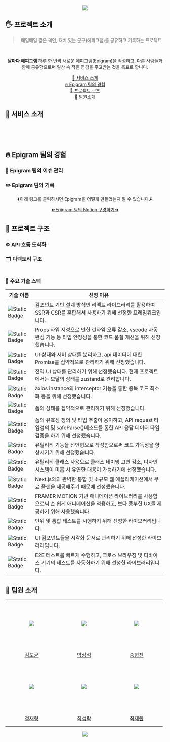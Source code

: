 <div align="center">
  <img src="https://capsule-render.vercel.app/api?type=waving&color=F1EFFD&height=200&section=header&text=Epigram&fontSize=80&fontColor=5534DA&animation=fadeIn"/>
</div>

## 🖐️ 프로젝트 소개
<div align="center">
  <blockquote>매일매일 짧은 격언, 재치 있는 문구(에피그램)를 공유하고 기록하는 프로젝트
  </blockquote>
  </br>
</div>

<div align="center">
  <p>
    <strong>날마다 에피그램</strong> 하루 한 번씩 새로운 에피그램(Epigram)을 작성하고, 다른 사람들과 함께 공유함으로써 일상 속 작은 영감을 주고받는 것을 목표로 합니다.
  </p>
  <nav>
    <a href="#서비스소개">📅 서비스 소개</a></br>
    <a href="#진행과정">🔥 Epigram 팀의 경험</a></br>
    <a href="#프로젝트구조">🔧 프로젝트 구조</a></br>
    <a href="#팀원소개">🧑 팀원소개</a>
  </nav>
</div>

<h2 id="서비스소개">📅 서비스 소개</h2>

<div align="center">
  <section>
  </section>
  </br>
  <section>
  </section>
  </br>
  <section>
  </section>
  </br>
  <section>
  </section>
</div>

<h2 id="진행과정">🔥 Epigram 팀의 경험</h2>

### 📜 Epigram 팀의 이슈 관리

### ✏️ Epigram 팀의 기록

<div align="center">
  <p>⏬아래 링크를 클릭하시면 Epigram을 어떻게 만들었는지 알 수 있습니다.⏬</p>
  <a href="https://dolomite-donkey-8b6.notion.site/Epigram-1b0995a2c17480d096dbe2da15037e4f">⏩Epigram 팀의 Notion 구경하기⏪</a>
</div>

<h2 id="프로젝트구조">🔧 프로젝트 구조</h2>

### ⚙️ API 흐름 도식화

<div align="center">

</div>


### 🗂️ 디렉토리 구조

```bash

```

### 💎 주요 기술 스택

|기술 이름|선정 이유|
|---|---|
|![Static Badge](https://img.shields.io/badge/next.js-000000?style=for-the-badge&logo=nextdotjs&logoColor=white) |컴포넌트 기반 설계 방식인 리액트 라이브러리를 활용하여 SSR과 CSR를 혼합해서 사용하기 위해 선정한 프레임워크입니다.|
|![Static Badge](https://shields.io/badge/TypeScript-3178C6?logo=TypeScript&logoColor=FFF&style=flat-square)|Props 타입 지정으로 인한 런타임 오류 감소, vscode 자동 완성 기능 등 타입 안정성을 통한 코드 품질 개선을 위해 선정했습니다.|
|![Static Badge](https://img.shields.io/badge/React--Query-FF4154?style=for-the-badge&logo=react-query&logoColor=white)|UI 상태와 서버 상태를 분리하고, api 데이터에 대한 Promise를 집약적으로 관리하기 위해 선정했습니다.|
|![Static Badge](https://img.shields.io/badge/State%20Management-Zustand-FF9900?logo=zustand)|전역 UI 상태를 관리하기 위해 선정했습니다. 현재 프로젝트에서는 모달의 상태를 zustand로 관리합니다.|
|![Static Badge](https://img.shields.io/static/v1?style=for-the-badge&message=Axios&color=5A29E4&logo=Axios&logoColor=FFFFFF&label=)|axios instance의 interceptor 기능을 통한 중복 코드 최소화 등을 위해 선정했습니다.|
|![Static Badge](https://img.shields.io/badge/react--hook--form-EC5990?style=for-the-badge&logo=reacthookform&logoColor=white)|폼의 상태를 집약적으로 관리하기 위해 선정했습니다.|
|![Static Badge](https://img.shields.io/badge/-Zod-3E67B1?style=flat&logo=zod&logoColor=white)|폼의 유효성 정의 및 타입 추출이 용이하고, API request 타입정의 및 safeParse()메소드를 통한 API 응답 데이터 타입 검증을 하기 위해 선정했습니다.|
|![Static Badge](https://img.shields.io/badge/es_toolkit-0080FF?style=flat-square&logo=es_toolkit&logoColor=blue&style=for-the-badge)|유틸리티 기능을 선언형으로 작성함으로써 코드 가독성을 향상시키기 위해 선정했습니다.|
|![Static Badge](https://img.shields.io/badge/Tailwind_CSS-grey?style=for-the-badge&logo=tailwind-css&logoColor=38B2AC)|유틸리티 클래스 사용으로 클래스 네이밍 고민 감소, 디자인 시스템이 미흡 시 유연한 대응이 가능하기에 선정했습니다.|
|![Static Badge](https://img.shields.io/badge/Vercel-000000?style=for-the-badge&logo=vercel&logoColor=white)|Next.js와의 완벽한 통합 및 소규모 웹 애플리케이션에서 무료 플랜을 제공해주기 때문에 선정했습니다.|
|![Static Badge](https://img.shields.io/badge/framer_motion-ffca28?style=for-the-badge&logo=framer&logoColor=%23ffffff&color=%237178f6)|FRAMER MOTION 기반 애니메이션 라이브러리를 사용함으로써 손 쉽게 애니메이션을 적용하고, 보다 풍부한 UX를 제공하기 위해 사용했습니다.|
|![Static Badge](https://img.shields.io/badge/Jest-323330?style=for-the-badge&logo=Jest&logoColor=white)|단위 및 통합 테스트를 시행하기 위해 선정한 라이브러리입니다.|
|![Static Badge](https://img.shields.io/badge/Storybook-FF4785?logo=Storybook&logoColor=white)|UI 컴포넌트들을 시각화 문서로 관리하기 위해 선정한 라이브러리입니다.|
|![Static Badge](https://img.shields.io/badge/Playwright-end_to_end_tests-blue)|E2E 테스트를 빠르게 수행하고, 크로스 브라우징 및 디바이스 기기의 테스트를 자동화하기 위해 선정한 라이브러리입니다.|

<h2 id="팀원소개">🧑 팀원 소개</h2>

<markdown-accessiblity-table>
 <table align="center">
   <tbody>
   <tr height="150px">
    <td align="center" width="150px">
     <a href="https://github.com/ToKyun02">
     <img src="https://avatars.githubusercontent.com/Tokyun02" style="max-width: 100%;"></a>
    </td>
    <td align="center" width="150px">
     <a href="https://github.com/sang-seok">
     <img src="https://avatars.githubusercontent.com/sang-seok" style="max-width: 100%;"></a>
    </td>
    <td align="center" width="150px">
     <a href="https://github.com/sori4606">
     <img src="https://avatars.githubusercontent.com/sori4606" style="max-width: 100%;"></a>
    </td>
   </tr>
   <tr height="50px">
    <td align="center" width="150px">
     <a href="https://github.com/Tokyun02">김도균</a>
    </td>
    <td align="center" width="150px">
     <a href="https://github.com/sang-seok">박상석</a>
    </td>
    <td align="center" width="150px">
     <a href="https://github.com/sori4606">송형진</a>
    </td>
   </tr>
      <tr height="150px">
    <td align="center" width="150px">
     <a href="https://github.com/jaehyeongjung">
     <img src="https://avatars.githubusercontent.com/jaehyeongjung" style="max-width: 100%;"></a>
    </td>
    <td align="center" width="150px">
     <a href="https://github.com/rak517">
     <img src="https://avatars.githubusercontent.com/rak517" style="max-width: 100%;"></a>
    </td>
    <td align="center" width="150px">
     <a href="https://github.com/CJewon">
     <img src="https://avatars.githubusercontent.com/CJewon" style="max-width: 100%;"></a>
    </td>
   </tr>
      <tr height="50px">
    <td align="center" width="150px">
     <a href="https://github.com/jaehyeongjung">정재형</a>
    </td>
    <td align="center" width="150px">
     <a href="https://github.com/rak517">최성락</a>
    </td>
    <td align="center" width="150px">
     <a href="https://github.com/CJewon">최제원</a>
    </td>
   </tr>
  </tbody>
 </table>
</markdown-accessiblity-table>



<div align="center">
  <img src="https://capsule-render.vercel.app/api?type=waving&color=F1EFFD&height=200&section=footer&fontSize=80" />
</div>